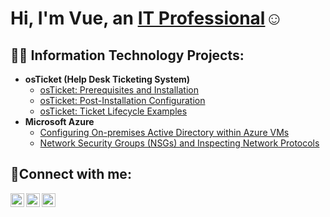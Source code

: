 <h1>Hi, I'm Vue, an <a href="https://https://www.linkedin.com/in/vue-yang-8687b6250/">IT Professional</a>☺</h1>

<h2>👨‍💻 Information Technology Projects:</h2>

- <b>osTicket (Help Desk Ticketing System)</b>
  - [osTicket: Prerequisites and Installation](https://github.com/festyaaj/osticket-prereqs)
  - [osTicket: Post-Installation Configuration](https://github.com/festyaaj/post-install-config)
  - [osTicket: Ticket Lifecycle Examples](https://github.com/festyaaj/ticket-lifecycle)
- <b>Microsoft Azure</b>
  - [Configuring On-premises Active Directory within Azure VMs](https://github.com/festyaaj/configure-ad)
  - [Network Security Groups (NSGs) and Inspecting Network Protocols](https://github.com/festyaaj/azure-network-protocols)

<h2>🤳Connect with me:</h2>

[<img align="left" alt="Josh | Twitter" width="22px" src="https://cdn.jsdelivr.net/npm/simple-icons@v3/icons/twitter.svg" />][twitter]
[<img align="left" alt="Josh | LinkedIn" width="22px" src="https://cdn.jsdelivr.net/npm/simple-icons@v3/icons/linkedin.svg" />][linkedin]
[<img align="left" alt="Josh | Instagram" width="22px" src="https://cdn.jsdelivr.net/npm/simple-icons@v3/icons/instagram.svg" />][instagram]

[twitter]: https://twitter.com/Josh
[instagram]: https://www.instagram.com/Josh
[linkedin]: https://linkedin.com/in/Josh
